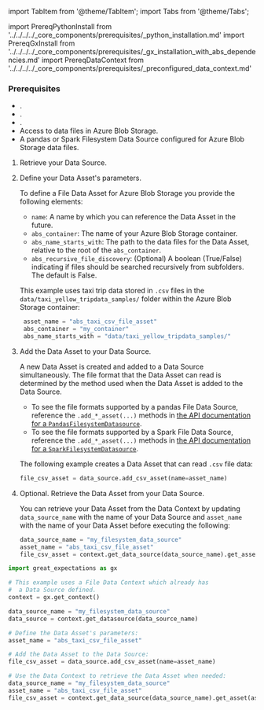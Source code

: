 import TabItem from '@theme/TabItem';
import Tabs from '@theme/Tabs';

import PrereqPythonInstall from '../../../../_core_components/prerequisites/_python_installation.md'
import PrereqGxInstall from '../../../../_core_components/prerequisites/_gx_installation_with_abs_dependencies.md'
import PrereqDataContext from '../../../../_core_components/prerequisites/_preconfigured_data_context.md'

### Prerequisites
- <PrereqPythonInstall/>.
- <PrereqGxInstall/>.
- <PrereqDataContext/>.
- Access to data files in Azure Blob Storage.
- A pandas or Spark Filesystem Data Source configured for Azure Blob Storage data files.

<Tabs>

<TabItem value="procedure" label="Procedure">

1. Retrieve your Data Source.


2. Define your Data Asset's parameters.

   To define a File Data Asset for Azure Blob Storage you provide the following elements:

   - `name`: A name by which you can reference the Data Asset in the future.
   - `abs_container`: The name of your Azure Blob Storage container.
   - `abs_name_starts_with`: The path to the data files for the Data Asset, relative to the root of the `abs_container`.
   - `abs_recursive_file_discovery`: (Optional) A boolean (True/False) indicating if files should be searched recursively from subfolders.  The default is False.

   This example uses taxi trip data stored in `.csv` files in the `data/taxi_yellow_tripdata_samples/` folder within the Azure Blob Storage container:

   ```python title="Python"
    asset_name = "abs_taxi_csv_file_asset"
    abs_container = "my_container"
    abs_name_starts_with = "data/taxi_yellow_tripdata_samples/"
    ```

3. Add the Data Asset to your Data Source.

   A new Data Asset is created and added to a Data Source simultaneously.  The file format that the Data Asset can read is determined by the method used when the Data Asset is added to the Data Source.

   - To see the file formats supported by a pandas File Data Source, reference the `.add_*_asset(...)` methods in [the API documentation for a `PandasFilesystemDatasource`](/reference/api/datasource/fluent/PandasFilesystemDatasource_class.mdx).
   - To see the file formats supported by a Spark File Data Source, reference the `.add_*_asset(...)` methods in [the API documentation for a `SparkFilesystemDatasource`](/reference/api/datasource/fluent/SparkFilesystemDatasource_class.mdx).

   The following example creates a Data Asset that can read `.csv` file data:

   ```python
   file_csv_asset = data_source.add_csv_asset(name=asset_name)
   ```
   
4. Optional. Retrieve the Data Asset from your Data Source.

   You can retrieve your Data Asset from the Data Context by updating `data_source_name` with the name of your Data Source and `asset_name` with the name of your Data Asset before executing the following:

   ```python
   data_source_name = "my_filesystem_data_source"
   asset_name = "abs_taxi_csv_file_asset"
   file_csv_asset = context.get_data_source(data_source_name).get_asset(asset_name)
   ```

</TabItem>

<TabItem value="sample_code" label="Sample code">

   ```python
   import great_expectations as gx
   
   # This example uses a File Data Context which already has
   #  a Data Source defined.
   context = gx.get_context()

   data_source_name = "my_filesystem_data_source"
   data_source = context.get_datasource(data_source_name)

   # Define the Data Asset's parameters:
   asset_name = "abs_taxi_csv_file_asset"

   # Add the Data Asset to the Data Source:
   file_csv_asset = data_source.add_csv_asset(name=asset_name)

   # Use the Data Context to retrieve the Data Asset when needed:
   data_source_name = "my_filesystem_data_source"
   asset_name = "abs_taxi_csv_file_asset"
   file_csv_asset = context.get_data_source(data_source_name).get_asset(asset_name)
   ```

</TabItem>

</Tabs>
